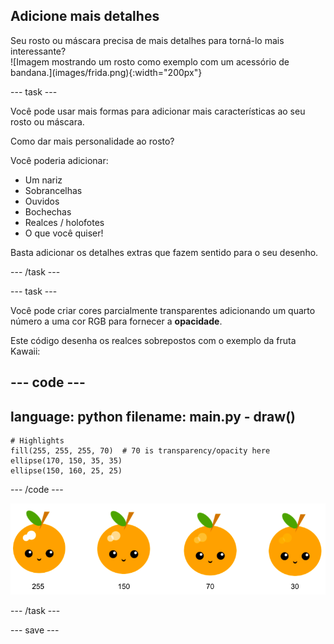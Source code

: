 ## Adicione mais detalhes

<div style="display: flex; flex-wrap: wrap">
<div style="flex-basis: 200px; flex-grow: 1; margin-right: 15px;">
Seu rosto ou máscara precisa de mais detalhes para torná-lo mais interessante? 
</div>
<div>
![Imagem mostrando um rosto como exemplo com um acessório de bandana.](images/frida.png){:width="200px"}
</div>
</div>

--- task ---

Você pode usar mais formas para adicionar mais características ao seu rosto ou máscara.

Como dar mais personalidade ao rosto?

Você poderia adicionar:

+ Um nariz
+ Sobrancelhas
+ Ouvidos
+ Bochechas
+ Realces / holofotes
+ O que você quiser!

Basta adicionar os detalhes extras que fazem sentido para o seu desenho.

--- /task ---

--- task ---

Você pode criar cores parcialmente transparentes adicionando um quarto número a uma cor RGB para fornecer a **opacidade**.

Este código desenha os realces sobrepostos com o exemplo da fruta Kawaii:

--- code ---
---
language: python
filename: main.py - draw()
---

    # Highlights    
    fill(255, 255, 255, 70)  # 70 is transparency/opacity here    
    ellipse(170, 150, 35, 35)   
    ellipse(150, 160, 25, 25)

--- /code ---

![Kawaii fruit image with highlights at different opacities: 30, 70, 150, 255. The lower value, 30, is more opaque and 255 is less opaque.](images/opacity.png)

--- /task ---

--- save ---
